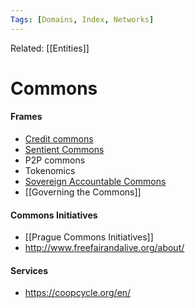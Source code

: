 ```yaml
---
Tags: [Domains, Index, Networks]
---
```

Related: [[Entities]]
# Commons

#### Frames
- [Credit commons](http://creditcommons.net/)
- [Sentient Commons](https://gitlab.com/the-sentient-commons/sentient-commons-outline)
- P2P commons 
- Tokenomics 
- [Sovereign Accountable Commons](http://ceptr.org/projects/sovereign) 
- [[Governing the Commons]]
#### Commons Initiatives
- [[Prague Commons Initiatives]]
- http://www.freefairandalive.org/about/

#### Services
- https://coopcycle.org/en/

